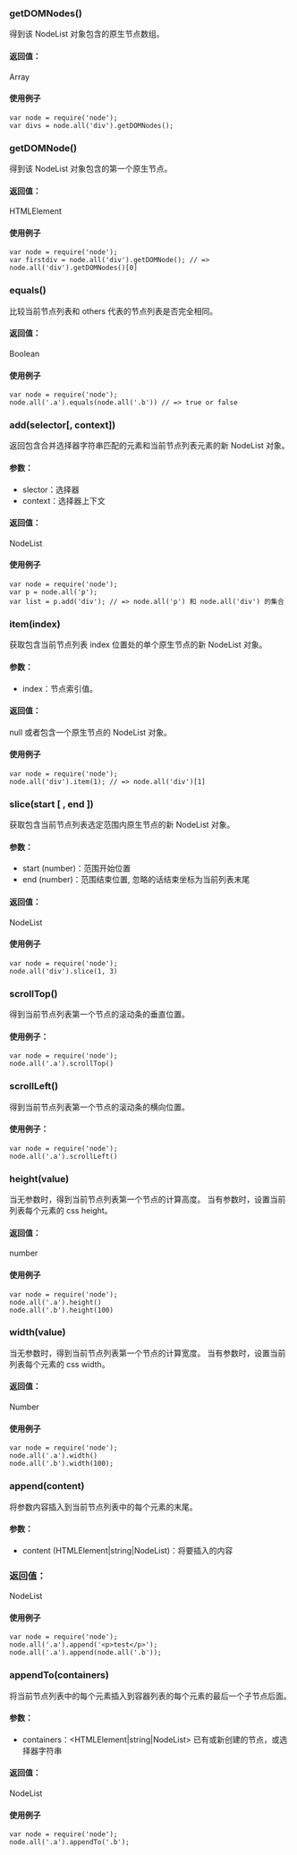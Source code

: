 ### getDOMNodes()

得到该 NodeList 对象包含的原生节点数组。

#### 返回值：

Array<HTMLElement>

#### 使用例子

	var node = require('node');
	var divs = node.all('div').getDOMNodes();

### getDOMNode()

得到该 NodeList 对象包含的第一个原生节点。

#### 返回值：

HTMLElement

#### 使用例子

	var node = require('node');
	var firstdiv = node.all('div').getDOMNode(); // => node.all('div').getDOMNodes()[0]

### equals()

比较当前节点列表和 others 代表的节点列表是否完全相同。

#### 返回值：

Boolean

#### 使用例子
		
	var node = require('node');
	node.all('.a').equals(node.all('.b')) // => true or false

### add(selector[, context])

返回包含合并选择器字符串匹配的元素和当前节点列表元素的新 NodeList 对象。

#### 参数：

* slector：选择器
* context：选择器上下文

#### 返回值：

NodeList

#### 使用例子

	var node = require('node');
	var p = node.all('p');
	var list = p.add('div'); // => node.all('p') 和 node.all('div') 的集合

### item(index)

获取包含当前节点列表 index 位置处的单个原生节点的新 NodeList 对象。

#### 参数：

* index：节点索引值。

#### 返回值：

null 或者包含一个原生节点的 NodeList 对象。

#### 使用例子

	var node = require('node');
	node.all('div').item(1); // => node.all('div')[1]

### slice(start [ , end ])

获取包含当前节点列表选定范围内原生节点的新 NodeList 对象。

#### 参数：

* start (number)：范围开始位置
* end (number)：范围结束位置, 忽略的话结束坐标为当前列表末尾

#### 返回值：

NodeList

#### 使用例子

	var node = require('node');
	node.all('div').slice(1, 3)

### scrollTop()

得到当前节点列表第一个节点的滚动条的垂直位置。

#### 使用例子：

	var node = require('node');
	node.all('.a').scrollTop()

### scrollLeft()

得到当前节点列表第一个节点的滚动条的横向位置。

#### 使用例子：

	var node = require('node');
	node.all('.a').scrollLeft()

### height(value)

当无参数时，得到当前节点列表第一个节点的计算高度。
当有参数时，设置当前列表每个元素的 css height。

#### 返回值：

number

#### 使用例子

	var node = require('node');
	node.all('.a').height()
	node.all('.b').height(100)

### width(value)

当无参数时，得到当前节点列表第一个节点的计算宽度。
当有参数时，设置当前列表每个元素的 css width。

#### 返回值：

Number

#### 使用例子

	var node = require('node');
	node.all('.a').width()
	node.all('.b').width(100);

### append(content)

将参数内容插入到当前节点列表中的每个元素的末尾。

#### 参数：

* content (HTMLElement|string|NodeList)：将要插入的内容

### 返回值：

NodeList

#### 使用例子

	var node = require('node');
	node.all('.a').append('<p>test</p>');
	node.all('.a').append(node.all('.b'));

### appendTo(containers)

将当前节点列表中的每个元素插入到容器列表的每个元素的最后一个子节点后面。

#### 参数：

* containers：<HTMLElement|string|NodeList> 已有或新创建的节点，或选择器字符串

#### 返回值：

NodeList

#### 使用例子

	var node = require('node');
	node.all('.a').appendTo('.b');
